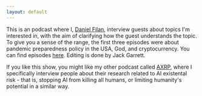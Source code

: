 ```yaml
---
layout: default
---
```


This is an podcast where I, [Daniel Filan](https://danielfilan.com/), interview guests about topics I'm interested in, with the aim of clarifying how the guest understands the topic. To give you a sense of the range, the first three episodes were about pandemic preparedness policy in the USA, God, and cryptocurrency. You can find episodes [here](/episodes/). Editing is done by Jack Garrett.

If you like this show, you might like my other podcast called [AXRP](https://axrp.net/), where I specifically interview people about their research related to AI existental risk - that is, stopping AI from killing all humans, or limiting humanity's potential in a similar way.
